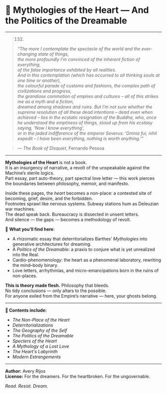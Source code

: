 # 🌌 Mythologies of the Heart — And the Politics of the Dreamable

---
> 132.
> *“The more I contemplate the spectacle of the world and the ever-changing state of things,  
> the more profoundly I’m convinced of the inherent fiction of everything,  
> of the false importance exhibited by all realities.  
> And in this contemplation (which has occurred to all thinking souls at one time or another),  
> the colourful parade of customs and fashions, the complex path of civilizations and progress,  
> the grandiose commotion of empires and cultures – all of this strikes me as a myth and a fiction,  
> dreamed among shadows and ruins. But I’m not sure whether the supreme resolution of all these dead intentions –
> dead even when achieved – lies in the ecstatic resignation of the Buddha, who, once he understood the emptiness of things, stood up from his ecstasy saying,
> ‘Now I know everything’,  
> or in the jaded indifference of the emperor Severus:
> ‘Omnia fui, nihil expedit – I have been everything, nothing is worth anything.’”*

> — *The Book of Disquiet*, Fernando Pessoa

---

**Mythologies of the Heart** is not a book.  
It is an insurgency of narrative, a revolt of the unspeakable against the Machine’s sterile logics.  
Part essay, part auto-theory, part spectral love letter — this work pierces the boundaries between philosophy, memoir, and manifesto.  

Inside these pages, the *heart* becomes a non-place: a contested site of becoming, grief, desire, and the forbidden.  
Footnotes sprawl like nervous systems. Subway stations hum as Deleuzian war machines.  
The dead speak back. Bureaucracy is dissected in unsent letters.  
And silence — the gaps — becomes a methodology of revolt.

🔗 **What you’ll find here**:  
- A rhizomatic essay that deterritorializes Barthes’ *Mythologies* into generative architectures for dreaming.  
- A *Politics of the Dreamable*: a praxis to conjure what is yet unrealized into the Real.  
- Cardio-phenomenology: the heart as a phenomenal laboratory, rewriting the mind–body binary.  
- Love letters, arrhythmias, and micro-emancipations born in the ruins of non-places.

**This is theory made flesh.** Philosophy that bleeds.  
No tidy conclusions — only altars to the possible.  
For anyone exiled from the Empire’s narrative — here, your ghosts belong.

---

**📖 Contents include:**  
- *The Non-Place of the Heart*  
- *Deterritorializations*  
- *The Geography of the Self*  
- *The Politics of the Dreamable*  
- *Specters of the Heart*  
- *A Mythology of a Lost Love*  
- *The Heart's Labyrinth*  
- *Modern Estrangements*

---

**Author:** Avery Rijos  
**License:** For the dreamers. For the heartbroken. For the ungovernable.

*Read. Resist. Dream.*


